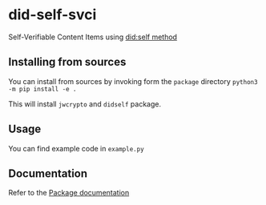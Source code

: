# did-self-svci
Self-Verifiable Content Items using [did:self method](https://github.com/mmlab-aueb/did-self) 

## Installing from sources
You can install from sources by invoking form the `package` directory
`python3 -m pip install -e .`

This will install `jwcrypto` and `didself` package. 

## Usage
You can find example code in `example.py`

## Documentation
Refer to the [Package documentation](didself/README.md)
